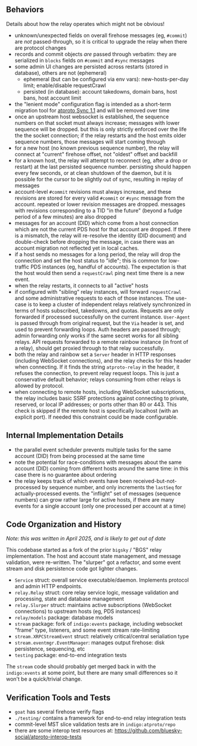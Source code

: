 

## Behaviors

Details about how the relay operates which might not be obvious!

- unknown/unexpected fields on overall firehose messages (eg, `#commit`) are *not* passed-through, so it is critical to upgrade the relay when there are protocol changes
- records and commit objects *are* passed through verbatim: they are serialized in `blocks` fields on `#commit` and `#sync` messages
- some admin UI changes are persisted across restarts (stored in database), others are not (ephemeral)
  - ephemeral (but can be configured via env vars): new-hosts-per-day limit; enable/disable requestCrawl
  - persisted (in database): account takedowns, domain bans, host bans, host account limit
- the "lenient mode" configuration flag is intended as a short-term migration tool for [atproto Sync 1.1](https://github.com/bluesky-social/proposals/tree/main/0006-sync-iteration) and will be removed over time
- once an upstream host websocket is established, the sequence numbers on that socket must always increase; messages with lower sequence will be dropped. but this is only strictly enforced over the life the the socket connection; if the relay restarts and the host emits older sequence numbers, those messages will start coming through
- for a new host (no known previous sequence number), the relay will connect at "current" firehose offset, not "oldest" offset and backfill
- for a known host, the relay will attempt to reconnect (eg, after a drop or restart) at the last persisted sequence number. persisting should happen every few seconds, or at clean shutdown of the daemon, but it is possible for the cursor to be slightly out of sync, resulting in replay of messages
- account-level `#commit` revisions must always increase, and these revisions are stored for every valid `#commit` or `#sync` message from the account. repeated or lower revision messages are dropped. messages with revisions corresponding to a TID "in the future" (beyond a fudge period of a few minutes) are also dropped
- messages for an account (DID) which come from a host connection which are not the current PDS host for that account are dropped. If there is a mismatch, the relay will re-resolve the identity (DID document) and double-check before dropping the message, in case there was an account migration not reflected yet in local caches.
- if a host sends no messages for a long period, the relay will drop the connection and set the host status to "idle"; this is common for low-traffic PDS instances (eg, handful of accounts). The expectation is that the host would then send a `requestCrawl` ping next time there is a new event.
- when the relay restarts, it connects to all "active" hosts
- if configured with "sibling" relay instances, will forward `requestCrawl` and some administrative requests to each of those instances. The use-case is to keep a cluster of independent relays relatively synchronized in terms of hosts subscribed, takedowns, and quotas. Requests are only forwarded if processed successfully on the current instance. `User-Agent` is passed through from original request, but the `Via` header is set, and used to prevent forwarding loops. Auth headers are passed through; admin forwarding only works if the same secret works for all sibling relays. API requests forwarded to a remote rainbow instance (in front of a relay), should get proxied through to that relay successfully.
- both the relay and rainbow set a `Server` header in HTTP responses (including WebSocket connections), and the relay checks for this header when connecting. If it finds the string `atproto-relay` in the header, it refuses the connection, to prevent relay request loops. This is just a conservative default behavior; relays consuming from other relays is allowed by protocol.
- when connecting to remote hosts, including WebSocket subscriptions, the relay includes basic SSRF protections against connecting to private, reserved, or local IP addresses; or ports other than 80 or 443. This check is skipped if the remote host is specifically localhost (with an explicit port). If needed this constraint could be made configurable.


## Internal Implementation Details

- the parallel event scheduler prevents multiple tasks for the same account (DID) from being processed at the same time
- note the potential for race-conditions with messages about the same account (DID) coming from different hosts around the same time: in this case there is no guarantee about ordering
- the relay keeps track of which events have been received-but-not-processed by sequence number, and only increments the `lastSeq` for actually-processed events. the "inflight" set of messages (sequence numbers) can grow rather large for active hosts, if there are many events for a single account (only one processed per account at a time)


## Code Organization and History

*Note: this was written in April 2025, and is likely to get out of date*

This codebase started as a fork of the prior `bigsky` / "BGS" relay implementation. The host and account state management, and message validation, were re-written. The "slurper" got a refactor, and some event stream and disk persistence code got lighter changes.

- `Service` struct: overall service executable/daemon. Implements protocol and admin HTTP endpoints.
- `relay.Relay` struct: core relay service logic, message validation and processing, state and database management
- `relay.Slurper` struct: maintains active subscriptions (WebSocket connections) to upstream hosts (eg, PDS instances)
- `relay/models` package: database models
- `stream` package: fork of `indigo:events` package, including websocket "frame" type, listeners, and some event stream rate-limiting
- `stream.XRPCStreamEvent` struct: relatively critical/central serialiation type
- `stream.eventmgr.EventManager`: manages output firehose: disk persistence, sequencing, etc
- `testing` package: end-to-end integration tests

The `stream` code should probably get merged back in with the `indigo:events` at some point, but there are many small differences so it won't be a quick/trivial change.


## Verification Tools and Tests

- `goat` has several firehose verify flags
- `./testing/` contains a framework for end-to-end relay integration tests
- commit-level MST slice validation tests are in `indigo:atproto/repo`
- there are some interop test resources at: https://github.com/bluesky-social/atproto-interop-tests
